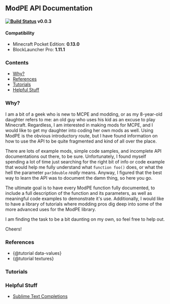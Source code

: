 ## ModPE API Documentation

#### [![Build Status](https://travis-ci.org/duggum/modpe-api.svg?branch=master)][travis] v0.0.3
[travis]: https://travis-ci.org/duggum/modpe-api "Travis CI Build Status"

#### Compatibility
- Minecraft Pocket Edition: __0.13.0__
- BlockLauncher Pro: __1.11.1__  

### Contents
<!-- MarkdownTOC -->

- [Why?](#why)
- [References](#references)
- [Tutorials](#tutorials)
- [Helpful Stuff](#helpful-stuff)

<!-- /MarkdownTOC -->

<a name="why"></a>
### Why?

I am a bit of a geek who is new to MCPE and modding, or as my 8-year-old daughter refers to me: an old guy who uses his kid as an excuse to play Minecraft. Regardless, I am interested in making mods for MCPE, and I would like to get my daughter into coding her own mods as well. Using ModPE is the obvious introductory route, but I have found information on how to use the API to be quite fragmented and kind of all over the place.

There are lots of example mods, simple code samples, and incomplete API documentations out there, to be sure. Unfortunately, I found myself spending a lot of time just searching for the right bit of info or code example that would help me fully understand what `function foo()` does, or what the hell the parameter `par3double` *really* means. Anyway, I figured that the best way to learn the API was to document the damn thing, so here you go.

The ultimate goal is to have every ModPE function fully documented, to include a full description of the function and its parameters, as well as meaningful code examples to demonstrate it's use. Additionally, I would like to have a library of tutorials where modding pros dig deep into some of the more advanced uses for the ModPE library.

I am finding the task to be a bit daunting on my own, so feel free to help out.

Cheers!


<a name="references"></a>
### References
- {@tutorial data-values}
- {@tutorial textures}

<a name="tutorials"></a>
### Tutorials

<a name="helpful-stuff"></a>
### Helpful Stuff
- [Sublime Text Completions](https://gist.github.com/duggum/bce10dfa0adb49e71315)


